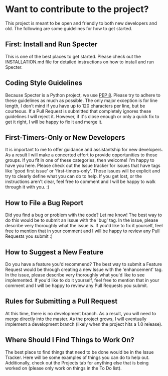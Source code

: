 # Want to contribute to the project?
This project is meant to be open and friendly to both new developers and old. The following are some guidelines for how to get started.

## First: Install and Run Specter
This is one of the best places to get started. Please check out the INSTALLATION.md file for detailed instructions on how to install and run Specter.

## Coding Style Guidelines
Because Specter is a Python project, we use [PEP 8](https://www.python.org/dev/peps/pep-0008/). Please try to adhere to these guidelines as much as possible. The only major exception is for line length, I don't mind if you have up to 120 characters per line, but be courteous. If a Pull Request is submitted that completely ignores these guidelines I will reject it. However, if it's close enough or only a quick fix to get it right, I will be happy to fix it and merge it.

## First-Timers-Only or New Developers
It is important to me to offer guidance and assistantship for new developers. As a result I will make a concerted effort to provide opportunities to those groups. If you fit in one of these categories, then welcome! I'm happy to have you here. Please check out the Issue tracker for issues that have tags like 'good first issue' or 'first-timers-only'. Those issues will be explicit and try to clearly define what you can do to help. If you get lost, or the instructions aren't clear, feel free to comment and I will be happy to walk through it with you. :)

## How to File a Bug Report
Did you find a bug or problem with the code? Let me know! The best way to do this would be to submit an Issue with the 'bug' tag. In the issue, please describe very thoroughly what the issue is. If you'd like to fix it yourself, feel free to mention that in your comment and I will be happy to review any Pull Requests you submit :)

## How to Suggest a New Feature
Do you have a feature you'd recommend? The best way to submit a Feature Request would be through creating a new Issue with the 'enhancement' tag. In the issue, please describe very thoroughly what you'd like to see implemented. If you'd like to do it yourself, feel free to mention that in your comment and I will be happy to review any Pull Requests you submit.

## Rules for Submitting a Pull Request
At this time, there is no development branch. As a result, you will need to merge directly into the master. As the project grows, I will eventually implement a development branch (likely when the project hits a 1.0 release).

## Where Should I Find Things to Work On?
The best place to find things that need to be done would be in the Issue Tracker. Here will be some examples of things you can do to help out. Additionally, check out the Projects tab for anything else that is being worked on (please only work on things in the To Do list).
